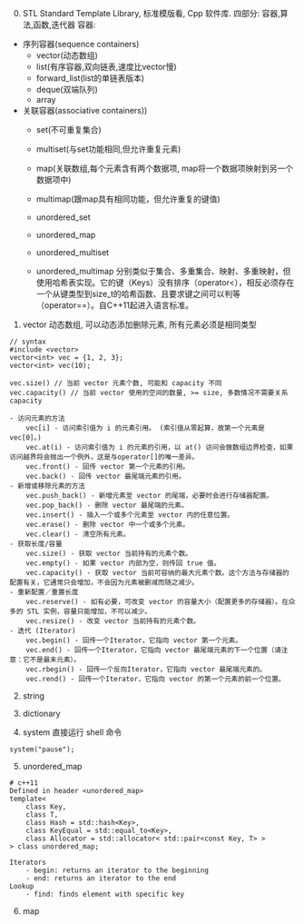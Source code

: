 
0. STL
Standard Template Library, 标准模版看, Cpp 软件库.
四部分: 容器,算法,函数,迭代器
容器: 
- 序列容器(sequence containers)
    - vector(动态数组)
    - list(有序容器,双向链表,速度比vector慢)
    - forward_list(list的单链表版本)
    - deque(双端队列)
    - array
- 关联容器(associative containers))
    - set(不可重复集合)
    - multiset(与set功能相同,但允许重复元素)
    - map(关联数组,每个元素含有两个数据项, map将一个数据项映射到另一个数据项中)
    - multimap(跟map具有相同功能，但允许重复的键值)

    - unordered_set
    - unordered_map
    - unordered_multiset
    - unordered_multimap	分别类似于集合、多重集合、映射、多重映射，但使用哈希表实现。它的键（Keys）没有排序（operator<），相反必须存在一个从键类型到size_t的哈希函数、且要求键之间可以判等（operator==）。自C++11起进入语言标准。


1. vector
动态数组, 可以动态添加删除元素, 所有元素必须是相同类型
```
// syntax
#include <vector>
vector<int> vec = {1, 2, 3};
vector<int> vec(10);

vec.size() // 当前 vector 元素个数, 可能和 capacity 不同
vec.capacity() // 当前 vector 使用的空间的数量, >= size, 多数情况不需要关系 capacity

- 访问元素的方法
    vec[i] - 访问索引值为 i 的元素引用。 (索引值从零起算，故第一个元素是vec[0]。)
    vec.at(i) - 访问索引值为 i 的元素的引用，以 at() 访问会做数组边界检查，如果访问越界将会抛出一个例外，这是与operator[]的唯一差异。
    vec.front() - 回传 vector 第一个元素的引用。
    vec.back() - 回传 vector 最尾端元素的引用。
- 新增或移除元素的方法
    vec.push_back() - 新增元素至 vector 的尾端，必要时会进行存储器配置。
    vec.pop_back() - 删除 vector 最尾端的元素。
    vec.insert() - 插入一个或多个元素至 vector 内的任意位置。
    vec.erase() - 删除 vector 中一个或多个元素。
    vec.clear() - 清空所有元素。
- 获取长度/容量
    vec.size() - 获取 vector 当前持有的元素个数。
    vec.empty() - 如果 vector 内部为空，则传回 true 值。
    vec.capacity() - 获取 vector 当前可容纳的最大元素个数。这个方法与存储器的配置有关，它通常只会增加，不会因为元素被删减而随之减少。
- 重新配置／重置长度
    vec.reserve() - 如有必要，可改变 vector 的容量大小（配置更多的存储器）。在众多的 STL 实例，容量只能增加，不可以减少。
    vec.resize() - 改变 vector 当前持有的元素个数。
- 迭代 (Iterator)
    vec.begin() - 回传一个Iterator，它指向 vector 第一个元素。
    vec.end() - 回传一个Iterator，它指向 vector 最尾端元素的下一个位置（请注意：它不是最末元素）。
    vec.rbegin() - 回传一个反向Iterator，它指向 vector 最尾端元素的。
    vec.rend() - 回传一个Iterator，它指向 vector 的第一个元素的前一个位置。
```

2. string


3. dictionary


4. system
直接运行 shell 命令
```
system("pause");
```

5. unordered_map
```
# c++11
Defined in header <unordered_map>
template<
    class Key,
    class T,
    class Hash = std::hash<Key>,
    class KeyEqual = std::equal_to<Key>,
    class Allocator = std::allocator< std::pair<const Key, T> >
> class unordered_map;

Iterators
    - begin: returns an iterator to the beginning
    - end: returns an iterator to the end
Lookup
    - find: finds element with specific key

```

6. map

